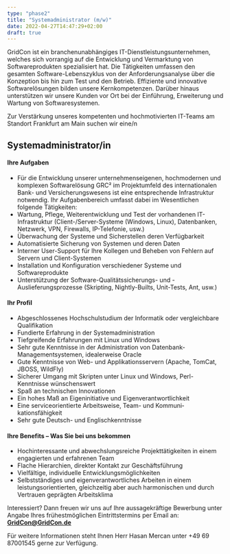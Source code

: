 ```yaml
---
type: "phase2"
title: "Systemadministrator (m/w)"
date: 2022-04-27T14:47:29+02:00
draft: true
---
```


GridCon ist ein branchenunabhängiges IT-Dienstleistungsunternehmen, welches sich vorrangig auf die Entwicklung und Vermarktung von Softwareprodukten spezialisiert hat. Die Tätigkeiten umfassen den gesamten Software-Lebenszyklus von der Anforderungsanalyse über die Konzeption bis hin zum Test und den Betrieb. Effiziente und innovative Softwarelösungen bilden unsere Kernkompetenzen. Darüber hinaus unterstützen wir unsere Kunden vor Ort bei der Einführung, Erweiterung und Wartung von Softwaresystemen.

Zur Verstärkung unseres kompetenten und hochmotivierten IT-Teams am Standort Frankfurt am Main suchen wir eine/n

## Systemadministrator/in
#### Ihre Aufgaben

+ Für die Entwicklung unserer unternehmenseigenen, hochmodernen und komplexen Softwarelösung GRC² im Projektumfeld des internationalen Bank- und Versicherungswesens ist eine entsprechende Infrastruktur notwendig. Ihr Aufgabenbereich umfasst dabei im Wesentlichen folgende Tätigkeiten:
+ Wartung, Pflege, Weiterentwicklung und Test der vorhandenen IT-Infrastruktur (Client-/Server-Systeme (Windows, Linux), Datenbanken, Netzwerk, VPN, Firewalls, IP-Telefonie, usw.)
+ Überwachung der Systeme und Sicherstellen deren Verfügbarkeit
+ Automatisierte Sicherung von Systemen und deren Daten
+ Interner User-Support für Ihre Kollegen und Beheben von Fehlern auf Servern und Client-Systemen
+ Installation und Konfiguration verschiedener Systeme und Softwareprodukte
+ Unterstützung der Software-Qualitätssicherungs- und -Auslieferungsprozesse (Skripting, Nightly-Builts, Unit-Tests, Ant, usw.)

#### Ihr Profil

+ Abgeschlossenes Hochschulstudium der Informatik oder vergleichbare Qualifikation
+ Fundierte Erfahrung in der Systemadministration
+ Tiefgreifende Erfahrungen mit Linux und Windows
+ Sehr gute Kenntnisse in der Administration von Datenbank-Managementsystemen, idealerweise Oracle
+ Gute Kenntnisse von Web- und Applikationsservern (Apache, TomCat, JBOSS, WildFly)
+ Sicherer Umgang mit Skripten unter Linux und Windows, Perl-Kenntnisse wünschenswert
+ Spaß an technischen Innovationen
+ Ein hohes Maß an Eigeninitiative und Eigen­verant­wortlichkeit
+ Eine serviceorientierte Arbeitsweise, Team- und Kommuni­kationsfähigkeit
+ Sehr gute Deutsch- und Englischkenntnisse

#### Ihre Benefits – Was Sie bei uns bekommen

+ Hochinteressante und abwechslungsreiche Projekttätigkeiten in einem engagierten und erfahrenen Team
+ Flache Hierarchien, direkter Kontakt zur Geschäftsführung
+ Vielfältige, individuelle Entwicklungsmöglichkeiten
+ Selbstständiges und eigenverantwortliches Arbeiten in einem leistungsorientierten, gleichzeitig aber auch harmonischen und durch Vertrauen geprägten Arbeitsklima

Interessiert? Dann freuen wir uns auf Ihre aussagekräftige Bewerbung unter Angabe Ihres frühestmöglichen Eintrittstermins per Email an: **GridCon@GridCon.de**

Für weitere Informationen steht Ihnen Herr Hasan Mercan unter +49 69 87001545 gerne zur Verfügung.